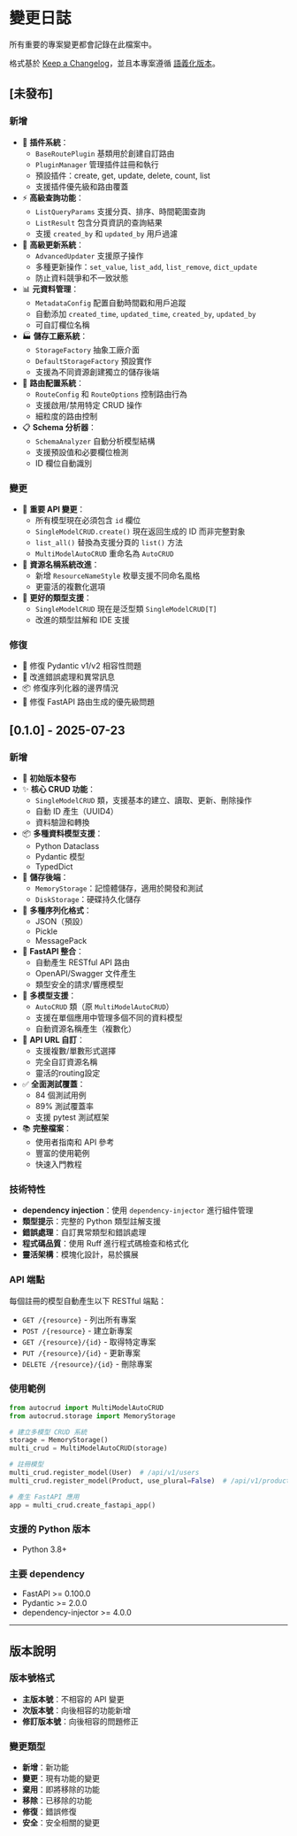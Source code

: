 # 變更日誌

所有重要的專案變更都會記錄在此檔案中。

格式基於 [Keep a Changelog](https://keepachangelog.com/zh-CN/1.0.0/)，並且本專案遵循 [語義化版本](https://semver.org/lang/zh-CN/)。

## [未發布]

### 新增
- 🧩 **插件系統**：
  - `BaseRoutePlugin` 基類用於創建自訂路由
  - `PluginManager` 管理插件註冊和執行
  - 預設插件：create, get, update, delete, count, list
  - 支援插件優先級和路由覆蓋
- ⚡ **高級查詢功能**：
  - `ListQueryParams` 支援分頁、排序、時間範圍查詢
  - `ListResult` 包含分頁資訊的查詢結果
  - 支援 `created_by` 和 `updated_by` 用戶過濾
- 🔄 **高級更新系統**：
  - `AdvancedUpdater` 支援原子操作
  - 多種更新操作：`set_value`, `list_add`, `list_remove`, `dict_update`
  - 防止資料競爭和不一致狀態
- 📊 **元資料管理**：
  - `MetadataConfig` 配置自動時間戳和用戶追蹤
  - 自動添加 `created_time`, `updated_time`, `created_by`, `updated_by`
  - 可自訂欄位名稱
- 🏭 **儲存工廠系統**：
  - `StorageFactory` 抽象工廠介面
  - `DefaultStorageFactory` 預設實作
  - 支援為不同資源創建獨立的儲存後端
- 🔧 **路由配置系統**：
  - `RouteConfig` 和 `RouteOptions` 控制路由行為
  - 支援啟用/禁用特定 CRUD 操作
  - 細粒度的路由控制
- 📋 **Schema 分析器**：
  - `SchemaAnalyzer` 自動分析模型結構
  - 支援預設值和必要欄位檢測
  - ID 欄位自動識別

### 變更
- 🔄 **重要 API 變更**：
  - 所有模型現在必須包含 `id` 欄位
  - `SingleModelCRUD.create()` 現在返回生成的 ID 而非完整對象
  - `list_all()` 替換為支援分頁的 `list()` 方法
  - `MultiModelAutoCRUD` 重命名為 `AutoCRUD`
- 🎯 **資源名稱系統改進**：
  - 新增 `ResourceNameStyle` 枚舉支援不同命名風格
  - 更靈活的複數化選項
- 📝 **更好的類型支援**：
  - `SingleModelCRUD` 現在是泛型類 `SingleModelCRUD[T]`
  - 改進的類型註解和 IDE 支援

### 修復
- 🐛 修復 Pydantic v1/v2 相容性問題
- 🔧 改進錯誤處理和異常訊息
- 📦 修復序列化器的邊界情況
- 🎯 修復 FastAPI 路由生成的優先級問題

## [0.1.0] - 2025-07-23

### 新增
- 🎉 **初始版本發布**
- ✨ **核心 CRUD 功能**：
  - `SingleModelCRUD` 類，支援基本的建立、讀取、更新、刪除操作
  - 自動 ID 產生（UUID4）
  - 資料驗證和轉換
- 📦 **多種資料模型支援**：
  - Python Dataclass
  - Pydantic 模型
  - TypedDict
- 💾 **儲存後端**：
  - `MemoryStorage`：記憶體儲存，適用於開發和測試
  - `DiskStorage`：硬碟持久化儲存
- 🔧 **多種序列化格式**：
  - JSON（預設）
  - Pickle
  - MessagePack
- 🚀 **FastAPI 整合**：
  - 自動產生 RESTful API 路由
  - OpenAPI/Swagger 文件產生
  - 類型安全的請求/響應模型
- 🔄 **多模型支援**：
  - `AutoCRUD` 類（原 `MultiModelAutoCRUD`）
  - 支援在單個應用中管理多個不同的資料模型
  - 自動資源名稱產生（複數化）
- 🎯 **API URL 自訂**：
  - 支援複數/單數形式選擇
  - 完全自訂資源名稱
  - 靈活的routing設定
- ✅ **全面測試覆蓋**：
  - 84 個測試用例
  - 89% 測試覆蓋率
  - 支援 pytest 測試框架
- 📚 **完整檔案**：
  - 使用者指南和 API 參考
  - 豐富的使用範例
  - 快速入門教程

### 技術特性
- **dependency injection**：使用 `dependency-injector` 進行組件管理
- **類型提示**：完整的 Python 類型註解支援
- **錯誤處理**：自訂異常類型和錯誤處理
- **程式碼品質**：使用 Ruff 進行程式碼檢查和格式化
- **靈活架構**：模塊化設計，易於擴展

### API 端點
每個註冊的模型自動產生以下 RESTful 端點：
- `GET /{resource}` - 列出所有專案
- `POST /{resource}` - 建立新專案
- `GET /{resource}/{id}` - 取得特定專案
- `PUT /{resource}/{id}` - 更新專案
- `DELETE /{resource}/{id}` - 刪除專案

### 使用範例
```python
from autocrud import MultiModelAutoCRUD
from autocrud.storage import MemoryStorage

# 建立多模型 CRUD 系統
storage = MemoryStorage()
multi_crud = MultiModelAutoCRUD(storage)

# 註冊模型
multi_crud.register_model(User)  # /api/v1/users
multi_crud.register_model(Product, use_plural=False)  # /api/v1/product

# 產生 FastAPI 應用
app = multi_crud.create_fastapi_app()
```

### 支援的 Python 版本
- Python 3.8+

### 主要 dependency
- FastAPI >= 0.100.0
- Pydantic >= 2.0.0
- dependency-injector >= 4.0.0

---

## 版本說明

### 版本號格式
- **主版本號**：不相容的 API 變更
- **次版本號**：向後相容的功能新增
- **修訂版本號**：向後相容的問題修正

### 變更類型
- **新增**：新功能
- **變更**：現有功能的變更
- **棄用**：即將移除的功能
- **移除**：已移除的功能
- **修復**：錯誤修復
- **安全**：安全相關的變更
